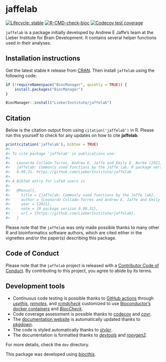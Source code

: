 
<!-- README.md is generated from README.Rmd. Please edit that file -->

# jaffelab

<!-- badges: start -->

[![Lifecycle:
stable](https://img.shields.io/badge/lifecycle-stable-brightgreen.svg)](https://lifecycle.r-lib.org/articles/stages.html#stable)
[![R-CMD-check-bioc](https://github.com/LieberInstitute/jaffelab/workflows/R-CMD-check-bioc/badge.svg)](https://github.com/LieberInstitute/jaffelab/actions)
[![Codecov test
coverage](https://codecov.io/gh/LieberInstitute/jaffelab/branch/master/graph/badge.svg)](https://codecov.io/gh/LieberInstitute/jaffelab?branch=master)
<!-- badges: end -->

`jaffelab` is a package initially developed by Andrew E Jaffe’s team at
the Lieber Institute for Brain Development. It contains several helper
functions used in their analyses.

## Installation instructions

Get the latest stable `R` release from
[CRAN](http://cran.r-project.org/). Then install `jaffelab` using the
following code:

``` r
if (!requireNamespace("BiocManager", quietly = TRUE)) {
    install.packages("BiocManager")
}

BiocManager::install("LieberInstitute/jaffelab")
```

## Citation

Below is the citation output from using `citation('jaffelab')` in R.
Please run this yourself to check for any updates on how to cite
**jaffelab**.

``` r
print(citation('jaffelab'), bibtex = TRUE)
#> 
#> To cite package 'jaffelab' in publications use:
#> 
#>   Leonardo Collado-Torres, Andrew E. Jaffe and Emily E. Burke (2021).
#>   jaffelab: Commonly used functions by the Jaffe lab. R package version
#>   0.99.31. https://github.com/LieberInstitute/jaffelab
#> 
#> A BibTeX entry for LaTeX users is
#> 
#>   @Manual{,
#>     title = {jaffelab: Commonly used functions by the Jaffe lab},
#>     author = {Leonardo Collado-Torres and Andrew E. Jaffe and Emily E. Burke},
#>     year = {2021},
#>     note = {R package version 0.99.31},
#>     url = {https://github.com/LieberInstitute/jaffelab},
#>   }
```

Please note that the `jaffelab` was only made possible thanks to many
other R and bioinformatics software authors, which are cited either in
the vignettes and/or the paper(s) describing this package.

## Code of Conduct

Please note that the `jaffelab` project is released with a [Contributor
Code of Conduct](http://bioconductor.org/about/code-of-conduct/). By
contributing to this project, you agree to abide by its terms.

## Development tools

-   Continuous code testing is possible thanks to [GitHub
    actions](https://www.tidyverse.org/blog/2020/04/usethis-1-6-0/)
    through *[usethis](https://CRAN.R-project.org/package=usethis)*,
    *[remotes](https://CRAN.R-project.org/package=remotes)*, and
    *[rcmdcheck](https://CRAN.R-project.org/package=rcmdcheck)*
    customized to use [Bioconductor’s docker
    containers](https://www.bioconductor.org/help/docker/) and
    *[BiocCheck](https://bioconductor.org/packages/3.13/BiocCheck)*.
-   Code coverage assessment is possible thanks to
    [codecov](https://codecov.io/gh) and
    *[covr](https://CRAN.R-project.org/package=covr)*.
-   The [documentation
    website](http://LieberInstitute.github.io/jaffelab) is automatically
    updated thanks to
    *[pkgdown](https://CRAN.R-project.org/package=pkgdown)*.
-   The code is styled automatically thanks to
    *[styler](https://CRAN.R-project.org/package=styler)*.
-   The documentation is formatted thanks to
    *[devtools](https://CRAN.R-project.org/package=devtools)* and
    *[roxygen2](https://CRAN.R-project.org/package=roxygen2)*.

For more details, check the `dev` directory.

This package was developed using
*[biocthis](https://bioconductor.org/packages/3.13/biocthis)*.
